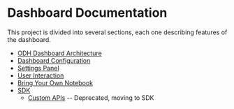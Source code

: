 # Dashboard Documentation

This project is divided into several sections, each one describing features of the dashboard.

* [ODH Dashboard Architecture](architecture.md)
* [Dashboard Configuration](dashboard_config.md)
* [Settings Panel](admin_dashboard.md)
* [User Interaction](user_interaction.md)
* [Bring Your Own Notebook](byon.md)
* [SDK](SDK.md)
  * [Custom APIs](apis.md) -- Deprecated, moving to SDK
